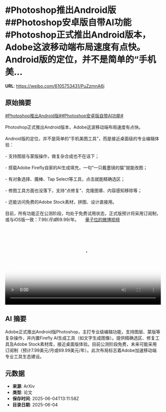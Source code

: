 # #Photoshop推出Android版##Photoshop安卓版自带AI功能#Photoshop正式推出Android版本，Adobe这波移动端布局速度有点快。Android版的定位，并不是简单的“手机美...

**URL**: https://weibo.com/6105753431/PuZzmnA6j

## 原始摘要

<a href="https://m.weibo.cn/search?containerid=231522type%3D1%26t%3D10%26q%3D%23Photoshop%E6%8E%A8%E5%87%BAAndroid%E7%89%88%23&amp;extparam=%23Photoshop%E6%8E%A8%E5%87%BAAndroid%E7%89%88%23" data-hide=""><span class="surl-text">#Photoshop推出Android版#</span></a><a href="https://m.weibo.cn/search?containerid=231522type%3D1%26t%3D10%26q%3D%23Photoshop%E5%AE%89%E5%8D%93%E7%89%88%E8%87%AA%E5%B8%A6AI%E5%8A%9F%E8%83%BD%23&amp;extparam=%23Photoshop%E5%AE%89%E5%8D%93%E7%89%88%E8%87%AA%E5%B8%A6AI%E5%8A%9F%E8%83%BD%23" data-hide=""><span class="surl-text">#Photoshop安卓版自带AI功能#</span></a><br><br>Photoshop正式推出Android版本，Adobe这波移动端布局速度有点快。<br><br>Android版的定位，并不是简单的“手机美图工具”，而是接近桌面级的专业编辑体验：<br><br>- 支持图层与蒙版操作，做复杂合成也不在话下；<br><br>- 搭载Adobe Firefly自家的AI生成填充，一句“一只戴墨镜的猫”就能改图；<br><br>- 有对象选择、魔棒、Tap Select等工具，点击就能精确选区；<br><br>- 修图工具方面也没落下，支持“点修复”、克隆图章、内容感知移除等；<br><br>- 还能访问免费的Adobe Stock素材，拼图、设计直接用。<br><br>目前，所有功能正在公测阶段，均处于免费试用状态，正式版预计将采用订阅制，或与iOS版一致：$7.99/月或$69.99/年。 <a href="https://video.weibo.com/show?fid=1034:5173863768850473" data-hide=""><span class="url-icon"><img style="width: 1rem;height: 1rem" src="https://h5.sinaimg.cn/upload/2015/09/25/3/timeline_card_small_video_default.png" referrerpolicy="no-referrer"></span><span class="surl-text">量子位的微博视频</span></a><br clear="both"><div style="clear: both"></div><video controls="controls" poster="https://tvax2.sinaimg.cn/orj480/006Fd7o3ly1i23fai3myej30k00zkwfb.jpg" style="width: 100%"><source src="https://f.video.weibocdn.com/o0/T6HgHVdXlx08oMq3rqFi01041200nkw70E010.mp4?label=mp4_720p&amp;template=720x1280.24.0&amp;ori=0&amp;ps=1CwnkDw1GXwCQx&amp;Expires=1749046282&amp;ssig=jK03JXW8m9&amp;KID=unistore,video"><source src="https://f.video.weibocdn.com/o0/VPG7lHnVlx08oMq3slDy01041200dpBG0E010.mp4?label=mp4_hd&amp;template=540x960.24.0&amp;ori=0&amp;ps=1CwnkDw1GXwCQx&amp;Expires=1749046282&amp;ssig=rYdOVVciPp&amp;KID=unistore,video"><source src="https://f.video.weibocdn.com/o0/QzAoDzZglx08oMq3Qf8s010412007mt00E010.mp4?label=mp4_ld&amp;template=360x640.24.0&amp;ori=0&amp;ps=1CwnkDw1GXwCQx&amp;Expires=1749046282&amp;ssig=JR%2Bmmnkp8O&amp;KID=unistore,video"><p>视频无法显示，请前往<a href="https://video.weibo.com/show?fid=1034%3A5173863768850473" target="_blank" rel="noopener noreferrer">微博视频</a>观看。</p></video>

## AI 摘要

Adobe正式推出Android版Photoshop，主打专业级编辑功能，支持图层、蒙版等复杂操作，并内置Firefly AI生成工具（如文字生成图像）。提供精确选区、修复工具及Adobe Stock素材库，接近桌面版体验。目前公测阶段免费，未来可能采用订阅制（预计7.99美元/月或69.99美元/年）。此次布局标志着Adobe加速移动端专业工具生态建设。

## 元数据

- **来源**: ArXiv
- **类型**: 论文
- **保存时间**: 2025-06-04T13:11:58Z
- **目录日期**: 2025-06-04
